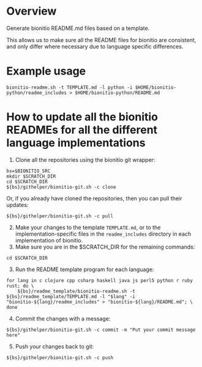 # Overview 

Generate bionitio README.md files based on a template.

This allows us to make sure all the README files for bionitio are consistent, and only differ where necessary due to
language specific differences.

# Example usage

```
bionitio-readme.sh -t TEMPLATE.md -l python -i $HOME/bionitio-python/readme_includes > $HOME/bionitio-python/README.md
```

# How to update all the bionitio READMEs for all the different language implementations

1. Clone all the repositories using the bionitio git wrapper:
```
bs=$BIONITIO_SRC
mkdir $SCRATCH_DIR
cd $SCRATCH_DIR
${bs}/githelper/bionitio-git.sh -c clone
```
Or, if you already have cloned the repositories, then you can pull their updates:
```
${bs}/githelper/bionitio-git.sh -c pull 
```
2. Make your changes to the template `TEMPLATE.md`, or to the implementation-specific files in the `readme_includes` directory in each implementation of bionitio.
3. Make sure you are in the $SCRATCH_DIR for the remaining commands:
```
cd $SCRATCH_DIR
```
3. Run the README template program for each language:
```
for lang in c clojure cpp csharp haskell java js perl5 python r ruby rust; do \
    ${bs}/readme_template/bionitio-readme.sh -t ${bs}/readme_template/TEMPLATE.md -l "$lang" -i "bionitio-${lang}/readme_includes" > "bionitio-${lang}/README.md"; \
done
```
4. Commit the changes with a message:
```
${bs}/githelper/bionitio-git.sh -c commit -m "Put your commit message here"
```
5. Push your changes back to git:
```
${bs}/githelper/bionitio-git.sh -c push
```
